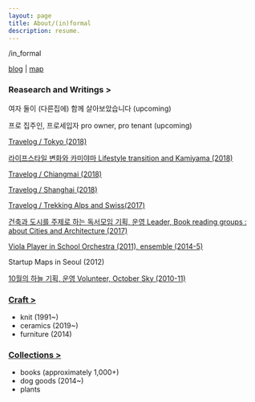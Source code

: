```yaml
---
layout: page
title: About/(in)formal
description: resume.
---
```



/in_formal


[blog](https://placenesss.tumblr.com/) |  [map]()


### Reasearch and Writings >

여자 둘이 (다른집에) 함께 살아보았습니다 (upcoming)


프로 집주인, 프로세입자 pro owner, pro tenant (upcoming)


[Travelog / Tokyo (2018)]()


[라이프스타일 변화와 카미야마 Lifestyle transition and Kamiyama (2018)]()


[Travelog / Chiangmai (2018)]()


[Travelog / Shanghai (2018)]()


[Travelog / Trekking Alps and Swiss(2017)](/trekking-alps)


[건축과 도시를 주제로 하는 독서모임 기획, 운영  Leader, Book reading groups : about Cities and Architecture (2017)](http://www.dosi.or.kr/%ea%b1%b7%ea%b3%a0%ec%8b%b6%ec%9d%80%eb%8f%84%ec%8b%9c-2017-%ec%97%ac%eb%a6%84%ed%98%b8/)


[Viola Player in School Orchestra (2011), ensemble (2014-5)]()


Startup Maps in Seoul (2012)


[10월의 하늘 기획, 운영 Volunteer, October Sky (2010-11)]()



### [Craft >](/category-craft.md)
* knit (1991~)
* ceramics (2019~)
* furniture (2014)


### [Collections >](/category-collections.md)
* books (approximately 1,000+)
* dog goods (2014~) 
* plants
